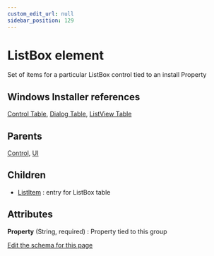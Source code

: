 ```yaml
---
custom_edit_url: null
sidebar_position: 129
---
```

# ListBox element
Set of items for a particular ListBox control tied to an install Property

## Windows Installer references
[Control Table](https://docs.microsoft.com/en-us/windows/win32/msi/control-table), [Dialog Table](https://docs.microsoft.com/en-us/windows/win32/msi/dialog-table), [ListView Table](https://docs.microsoft.com/en-us/windows/win32/msi/listview-table)

## Parents
[Control](control.md), [UI](ui.md)

## Children
* [ListItem](listitem.md) : entry for ListBox table

## Attributes
**Property** (String, required)
  : Property tied to this group


[Edit the schema for this page](https://github.com/wixtoolset/web/blob/master/src/xsd4/wix.xsd)